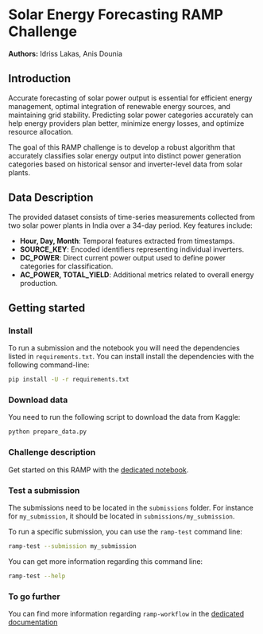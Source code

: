 # Solar Energy Forecasting RAMP Challenge

**Authors:** Idriss Lakas, Anis Dounia

## Introduction

Accurate forecasting of solar power output is essential for efficient energy management, optimal integration of renewable energy sources, and maintaining grid stability. Predicting solar power categories accurately can help energy providers plan better, minimize energy losses, and optimize resource allocation.

The goal of this RAMP challenge is to develop a robust algorithm that accurately classifies solar energy output into distinct power generation categories based on historical sensor and inverter-level data from solar plants.

## Data Description

The provided dataset consists of time-series measurements collected from two solar power plants in India over a 34-day period. Key features include:

- **Hour, Day, Month**: Temporal features extracted from timestamps.
- **SOURCE_KEY**: Encoded identifiers representing individual inverters.
- **DC_POWER**: Direct current power output used to define power categories for classification.
- **AC_POWER, TOTAL_YIELD**: Additional metrics related to overall energy production.

## Getting started

### Install

To run a submission and the notebook you will need the dependencies listed
in `requirements.txt`. You can install install the dependencies with the
following command-line:

```bash
pip install -U -r requirements.txt
```


### Download data

You need to run the following script to download the data from Kaggle:

```bash
python prepare_data.py
```

### Challenge description

Get started on this RAMP with the
[dedicated notebook](template_starting_kit.ipynb).

### Test a submission

The submissions need to be located in the `submissions` folder. For instance
for `my_submission`, it should be located in `submissions/my_submission`.

To run a specific submission, you can use the `ramp-test` command line:

```bash
ramp-test --submission my_submission
```

You can get more information regarding this command line:

```bash
ramp-test --help
```

### To go further

You can find more information regarding `ramp-workflow` in the
[dedicated documentation](https://paris-saclay-cds.github.io/ramp-docs/ramp-workflow/stable/using_kits.html)

